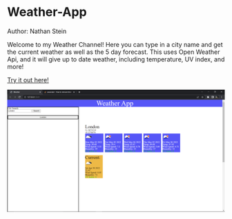 # Weather-App

Author: Nathan Stein

Welcome to my Weather Channel! Here you can type in a city name and get the current weather as well as the 5 day forecast. This uses Open Weather Api, and it will give up to date weather, including temperature, UV index, and more!


[Try it out here!](https://nathanstein1.github.io/Quiz-Javascript-Project/)


![How it looks](./Images/Screenshot%20(145).png) 
